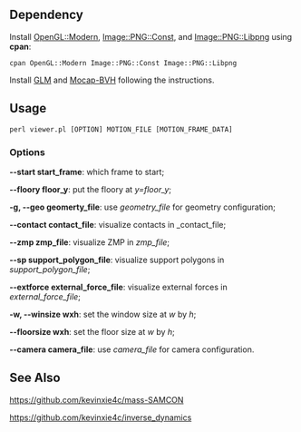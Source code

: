 ## Dependency
Install [OpenGL::Modern](https://metacpan.org/pod/OpenGL::Modern), [Image::PNG::Const](https://metacpan.org/pod/Image::PNG::Const), and [Image::PNG::Libpng](https://metacpan.org/pod/Image::PNG::Libpng) using __cpan__:
```
cpan OpenGL::Modern Image::PNG::Const Image::PNG::Libpng
```
Install [GLM](https://github.com/kevinxie4c/GLM) and [Mocap-BVH](https://github.com/kevinxie4c/Mocap-BVH) following the instructions.

## Usage
```
perl viewer.pl [OPTION] MOTION_FILE [MOTION_FRAME_DATA] 
```
### Options
**--start start_frame**: which frame to start;

**--floory floor_y**: put the floory at _y=floor_y_;

**-g, --geo geomerty_file**: use _geometry_file_ for geometry configuration;

**--contact contact_file**: visualize contacts in _contact_file;

**--zmp zmp_file**: visualize ZMP in _zmp_file_;

**--sp support_polygon_file**: visualize support polygons in _support_polygon_file_;

**--extforce external_force_file**: visualize external forces in _external_force_file_;

**-w, --winsize wxh**: set the window size at _w_ by _h_;

**--floorsize wxh**: set the floor size at _w_ by _h_;

**--camera camera_file**: use _camera_file_ for camera configuration.

## See Also
https://github.com/kevinxie4c/mass-SAMCON

https://github.com/kevinxie4c/inverse_dynamics
